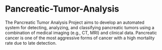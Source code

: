 # Pancreatic-Tumor-Analysis
The Pancreatic Tumor Analysis Project aims to develop an automated system for detecting, analyzing, and classifying pancreatic tumors using a combination of medical imaging (e.g., CT, MRI) and clinical data. Pancreatic cancer is one of the most aggressive forms of cancer with a high mortality rate due to late detection. 
